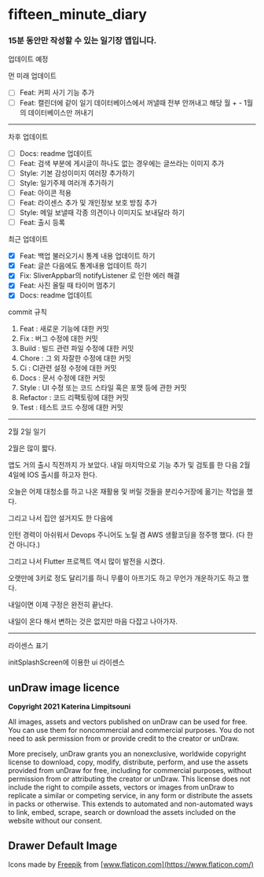 # fifteen_minute_diary

### 15분 동안만 작성할 수 있는 일기장 앱입니다.

업데이트 예정

먼 미래 업데이트
- [ ] Feat: 커피 사기 기능 추가
- [ ] Feat: 캘린더에 같이 일기 데이터베이스에서 꺼낼때 전부 안꺼내고 해당 월 + - 1월 의 데이터베이스만 꺼내기
--------------------------------------------------------------------------
차후 업데이트
- [ ] Docs: readme 업데이트
- [ ] Feat: 검색 부분에 게시글이 하나도 없는 경우에는 글쓰라는 이미지 추가
- [ ] Style: 기본 감성이미지 여러장 추가하기
- [ ] Style: 일기주제 여러개 추가하기
- [ ] Feat: 아이콘 적용
- [ ] Feat: 라이센스 추가 및 개인정보 보호 방침 추가
- [ ] Style: 메일 보낼때 각종 의견이나 이미지도 보내달라 하기
- [ ] Feat: 출시 등록

최근 업데이트
- [X] Feat: 백업 불러오기시 통계 내용 업데이트 하기
- [X] Feat: 글쓴 다음에도 통계내용 업데이트 하기
- [X] Fix: SliverAppbar의 notifyListener 로 인한 에러 해결
- [X] Feat: 사진 올릴 때 타이머 멈추기
- [X] Docs: readme 업데이트

commit 규칙
1. Feat : 새로운 기능에 대한 커밋
2. Fix : 버그 수정에 대한 커밋
3. Build : 빌드 관련 파일 수정에 대한 커밋
4. Chore : 그 외 자잘한 수정에 대한 커밋
5. Ci : CI관련 설정 수정에 대한 커밋
6. Docs : 문서 수정에 대한 커밋
7. Style : UI 수정 또는 코드 스타일 혹은 포맷 등에 관한 커밋
8. Refactor :  코드 리팩토링에 대한 커밋
9. Test : 테스트 코드 수정에 대한 커밋

---

2월 2일 일기

2월은 많이 짧다.

앱도 거의 출시 직전까지 가 보았다. 내일 마지막으로 기능 추가 및 검토를 한 다음 2월 4일에 IOS 출시를 하고자 한다.

오늘은 어제 대청소를 하고 나온 재활용 및 버릴 것들을 분리수거장에 옮기는 작업을 했다.

그리고 나서 집안 설거지도 한 다음에

인턴 경력이 아쉬워서 Devops 주니어도 노릴 겸 AWS 생활코딩을 정주행 했다. (다 한건 아니다.)

그리고 나서 Flutter 프로젝트 역시 많이 발전을 시켰다.

오랫만에 3키로 정도 달리기를 하니 무릎이 아프기도 하고 무언가 개운하기도 하고 했다.

내일이면 이제 구정은 완전히 끝난다.

내일이 온다 해서 변하는 것은 없지만 마음 다잡고 나아가자.

---

라이센스 표기

initSplashScreen에 이용한 ui 라이센스
## **unDraw image licence**

**Copyright 2021 Katerina Limpitsouni**

All images, assets and vectors published on unDraw can be used for free. You can use them for noncommercial and commercial purposes. You do not need to ask permission from or provide credit to the creator or unDraw.

More precisely, unDraw grants you an nonexclusive, worldwide copyright license to download, copy, modify, distribute, perform, and use the assets provided from unDraw for free, including for commercial purposes, without permission from or attributing the creator or unDraw. This license does not include the right to compile assets, vectors or images from unDraw to replicate a similar or competing service, in any form or distribute the assets in packs or otherwise. This extends to automated and non-automated ways to link, embed, scrape, search or download the assets included on the website without our consent.

## **Drawer Default Image**

 Icons made by [Freepik](https://www.freepik.com) from [www.flaticon.com](https://www.flaticon.com/)
